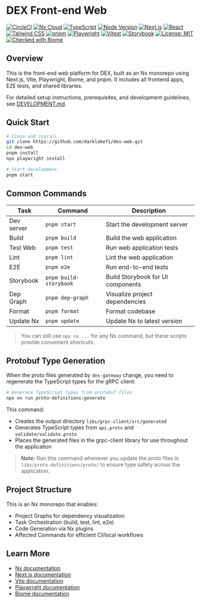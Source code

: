 # DEX Front-end Web

[![CircleCI](https://dl.circleci.com/status-badge/img/circleci/BhAWy2CHXMgyv94JR5daWa/5tuv61EfZ6SSqJrmAsiPbJ/tree/develop.svg?style=svg)](https://dl.circleci.com/status-badge/redirect/circleci/BhAWy2CHXMgyv94JR5daWa/5tuv61EfZ6SSqJrmAsiPbJ/tree/develop) [![Nx Cloud](https://img.shields.io/badge/Nx%20Cloud-enabled-brightgreen?logo=nx&logoColor=white)](https://nx.app/) [![TypeScript](https://img.shields.io/badge/TypeScript-5.8.3-3178c6?logo=typescript&logoColor=white)](https://www.typescriptlang.org/) [![Node Version](https://img.shields.io/badge/node-%3E=24.3.0-brightgreen)](https://nodejs.org/) [![Next.js](https://img.shields.io/badge/Next.js-15.3.3-black?logo=next.js)](https://nextjs.org/) [![React](https://img.shields.io/badge/React-19.1.0-61DAFB?logo=react)](https://react.dev/) [![Tailwind CSS](https://img.shields.io/badge/Tailwind_CSS-4.1.8-38B2AC?logo=tailwind-css&logoColor=white)](https://tailwindcss.com/) [![pnpm](https://img.shields.io/badge/pnpm-10.12.4-F69220?logo=pnpm&logoColor=white)](https://pnpm.io/) [![Playwright](https://img.shields.io/badge/Playwright-1.52.0-45ba63?logo=playwright&logoColor=white)](https://playwright.dev/) [![Vitest](https://img.shields.io/badge/Vitest-3.2.1-6E9F18?logo=vitest&logoColor=white)](https://vitest.dev/) [![Storybook](https://img.shields.io/badge/Storybook-9.0.4-FF4785?logo=storybook&logoColor=white)](https://storybook.js.org/) [![License: MIT](https://img.shields.io/badge/License-MIT-yellow.svg)](LICENSE) [![Checked with Biome](https://img.shields.io/badge/Checked_with-Biome-60a5fa?style=flat&logo=biome)](https://biomejs.dev)

## Overview

This is the front-end web platform for DEX, built as an Nx monorepo using Next.js, Vite, Playwright, Biome, and pnpm. It includes all frontend apps, E2E tests, and shared libraries.

For detailed setup instructions, prerequisites, and development guidelines, see [DEVELOPMENT.md](./DEVELOPMENT.md).

## Quick Start

```sh
# Clone and install
git clone https://github.com/darklakefi/dex-web.git
cd dex-web
pnpm install
npx playwright install

# Start development
pnpm start
```

## Common Commands

| Task       | Command               | Description                       |
| ---------- | --------------------- | --------------------------------- |
| Dev server | `pnpm start`          | Start the development server      |
| Build      | `pnpm build`          | Build the web application         |
| Test Web   | `pnpm test`           | Run web application tests         |
| Lint       | `pnpm lint`           | Lint the web application          |
| E2E        | `pnpm e2e`            | Run end-to-end tests              |
| Storybook  | `pnpm build-storybook`| Build Storybook for UI components |
| Dep Graph  | `pnpm dep-graph`      | Visualize project dependencies    |
| Format     | `pnpm format`         | Format codebase                   |
| Update Nx  | `pnpm update`         | Update Nx to latest version       |

> You can still use `npx nx ...` for any Nx command, but these scripts provide convenient shortcuts.

## Protobuf Type Generation

When the proto files generated by `dex-gateway` change, you need to regenerate the TypeScript types for the gRPC client:

```sh
# Generate TypeScript types from protobuf files
npx nx run proto-definitions:generate
```

This command:
- Creates the output directory `libs/grpc-client/src/generated`
- Generates TypeScript types from `api.proto` and `validate/validate.proto`
- Places the generated files in the grpc-client library for use throughout the application

> **Note:** Run this command whenever you update the proto files in `libs/proto-definitions/proto/` to ensure type safety across the application.

## Project Structure

This is an Nx monorepo that enables:

- Project Graphs for dependency visualization
- Task Orchestration (build, test, lint, e2e)
- Code Generation via Nx plugins
- Affected Commands for efficient CI/local workflows

## Learn More

- [Nx documentation](https://nx.dev/getting-started/intro)
- [Next.js documentation](https://nextjs.org/docs)
- [Vite documentation](https://vite.dev/guide/)
- [Playwright documentation](https://playwright.dev/docs/intro)
- [Biome documentation](https://biomejs.dev/docs/)
